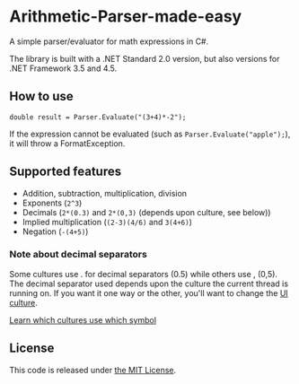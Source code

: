 # Arithmetic-Parser-made-easy

A simple parser/evaluator for math expressions in C#.

The library is built with a .NET Standard 2.0 version, but also versions for .NET Framework 3.5 and 4.5.

## How to use
`double result = Parser.Evaluate("(3+4)*-2");`

If the expression cannot be evaluated (such as `Parser.Evaluate("apple");`), it will throw a FormatException.

## Supported features
 - Addition, subtraction, multiplication, division
 - Exponents (`2^3`)
 - Decimals (`2*(0.3)` and `2*(0,3)` (depends upon culture, see below))
 - Implied multiplication (`(2-3)(4/6)` and `3(4+6)`)
 - Negation (`-(4+5)`)

### Note about decimal separators
Some cultures use . for decimal separators (0.5) while others use , (0,5). The decimal separator used depends upon the culture the current thread is running on. If you want it one way or the other, you'll want to change the [UI culture](https://stackoverflow.com/questions/7000509/how-to-change-currentculture-at-runtime).

[Learn which cultures use which symbol](https://en.wikipedia.org/wiki/Decimal_separator#Arabic_numerals)

## License
This code is released under [the MIT License](LICENSE).
